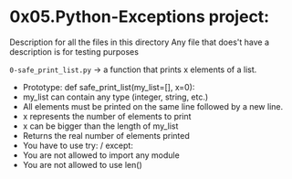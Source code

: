 # 0x05.Python-Exceptions project:


Description for all the files in this directory
Any file that does't have a description is for testing purposes


`0-safe_print_list.py` -> a function that prints x elements of a list.

- Prototype: def safe_print_list(my_list=[], x=0):
- my_list can contain any type (integer, string, etc.)
- All elements must be printed on the same line followed by a new line.
- x represents the number of elements to print
- x can be bigger than the length of my_list
- Returns the real number of elements printed
- You have to use try: / except:
- You are not allowed to import any module
- You are not allowed to use len()


